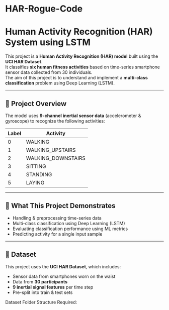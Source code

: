 # HAR-Rogue-Code

# Human Activity Recognition (HAR) System using LSTM

This project is a **Human Activity Recognition (HAR) model** built using the **UCI HAR Dataset**.  
It classifies **six human fitness activities** based on time-series smartphone sensor data collected from 30 individuals.  
The aim of this project is to understand and implement a **multi-class classification** problem using Deep Learning (LSTM).

---

## 🚀 Project Overview

The model uses **9-channel inertial sensor data** (accelerometer & gyroscope) to recognize the following activities:

| Label | Activity |
|--------|-------------|
| 0 | WALKING |
| 1 | WALKING_UPSTAIRS |
| 2 | WALKING_DOWNSTAIRS |
| 3 | SITTING |
| 4 | STANDING |
| 5 | LAYING |

---

## 🧠 What This Project Demonstrates

- Handling & preprocessing time-series data
- Multi-class classification using Deep Learning (LSTM)
- Evaluating classification performance using ML metrics
- Predicting activity for a single input sample

---

## 📂 Dataset

This project uses the **UCI HAR Dataset**, which includes:

- Sensor data from smartphones worn on the waist
- Data from **30 participants**
- **9 inertial signal features** per time step
- Pre-split into train & test sets

Dataset Folder Structure Required:

